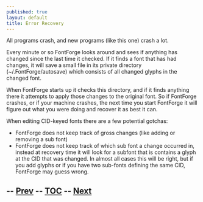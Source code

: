 ```yaml
---
published: true
layout: default
title: Error Recovery
---
```



All programs crash, and new programs (like this one) crash a lot.

Every minute or so FontForge looks around and sees if anything has
changed since the last time it checked. If it finds a font that has had
changes, it will save a small file in its private directory
(\~/.FontForge/autosave) which consists of all changed glyphs in the
changed font.

When FontForge starts up it checks this directory, and if it finds
anything there it attempts to apply those changes to the original font.
So if FontForge crashes, or if your machine crashes, the next time you
start FontForge it will figure out what you were doing and recover it as
best it can.

When editing CID-keyed fonts there are a few potential gotchas:

-   FontForge does not keep track of gross changes (like adding or
    removing a sub font)
-   FontForge does not keep track of which sub font a change occurred
    in, instead at recovery time it will look for a subfont that is
    contains a glyph at the CID that was changed. In almost all cases
    this will be right, but if you add glyphs or if you have two
    sub-fonts defining the same CID, FontForge may guess wrong.

-- [Prev](../PfaEdit-TeX/) -- [TOC](/en-US/tutorials/overview/) -- [Next](../../customizing/xres/)
--
